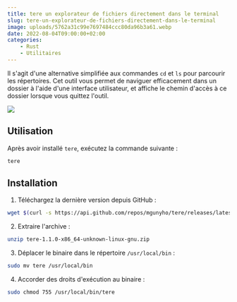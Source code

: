 ```yaml
---
title: tere un explorateur de fichiers directement dans le terminal
slug: tere-un-explorateur-de-fichiers-directement-dans-le-terminal
image: uploads/5762a31c99e7697484ccc80da96b3a61.webp
date: 2022-08-04T09:00:00+02:00
categories:
    - Rust
    - Utilitaires
---
```


Il s'agit d'une alternative simplifiée aux commandes `cd` et `ls` pour parcourir les répertoires. Cet outil vous permet de naviguer efficacement dans un dossier à l'aide d'une interface utilisateur, et affiche le chemin d'accès à ce dossier lorsque vous quittez l'outil.

![](uploads/a7dfe3b39fa7ccd43b5c827f0cc98407.webp)

## Utilisation

Après avoir installé `tere`, exécutez la commande suivante :

```bash
tere
```

## Installation

1. Téléchargez la dernière version depuis GitHub :

```bash
wget $(curl -s https://api.github.com/repos/mgunyho/tere/releases/latest | jq -r '.assets[0] | .browser_download_url') 
```

2. Extraire l'archive :

```bash
unzip tere-1.1.0-x86_64-unknown-linux-gnu.zip 
```

3. Déplacer le binaire dans le répertoire `/usr/local/bin` :

```bash
sudo mv tere /usr/local/bin
```

4. Accorder des droits d'exécution au binaire :

```bash
sudo chmod 755 /usr/local/bin/tere
```
